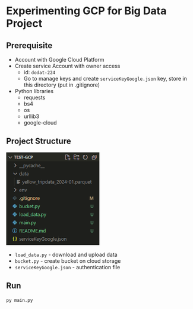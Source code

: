 # Experimenting GCP for Big Data Project 

## Prerequisite

- Account with Google Cloud Platform
- Create service Account with owner access 
    - id: `dodat-224`
    - Go to manage keys and create `serviceKeyGoogle.json` key, store in this directory  (put in .gitignore)
- Python libraries
    - requests
    - bs4
    - os
    - urllib3
    - google-cloud
    
## Project Structure

![alt text](docs/project-structure.png)

- `load_data.py` - download and upload data
- `bucket.py` - create bucket on cloud storage
- `serviceKeyGoogle.json` - authentication file

## Run

    py main.py